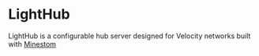 # LightHub

LightHub is a configurable hub server designed for Velocity networks built with [Minestom](https://minestom.net)